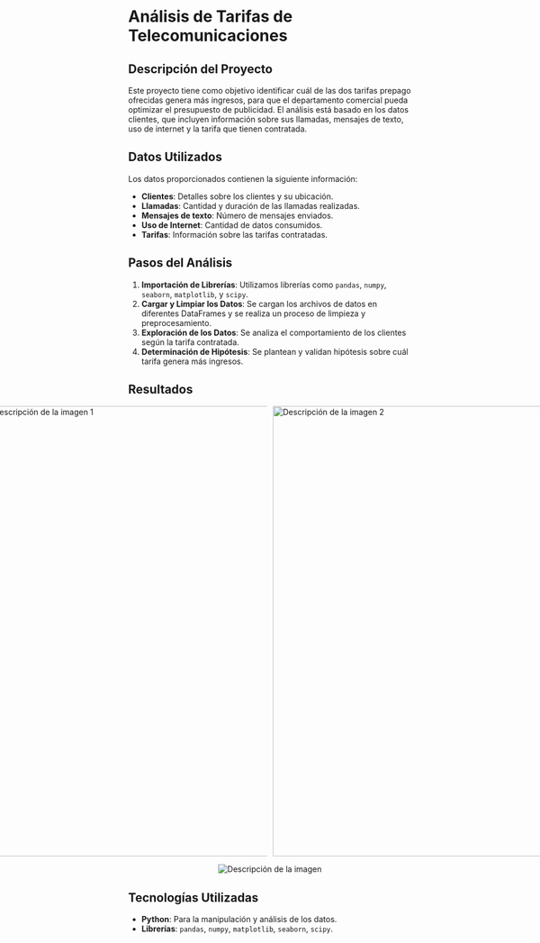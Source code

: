 # Análisis de Tarifas de Telecomunicaciones

## Descripción del Proyecto
Este proyecto tiene como objetivo identificar cuál de las dos tarifas prepago ofrecidas genera más ingresos, para que el departamento comercial pueda optimizar el presupuesto de publicidad. El análisis está basado en los datos clientes, que incluyen información sobre sus llamadas, mensajes de texto, uso de internet y la tarifa que tienen contratada.

## Datos Utilizados
Los datos proporcionados contienen la siguiente información:

- **Clientes**: Detalles sobre los clientes y su ubicación.
- **Llamadas**: Cantidad y duración de las llamadas realizadas.
- **Mensajes de texto**: Número de mensajes enviados.
- **Uso de Internet**: Cantidad de datos consumidos.
- **Tarifas**: Información sobre las tarifas contratadas.

## Pasos del Análisis
1. **Importación de Librerías**: Utilizamos librerías como `pandas`, `numpy`, `seaborn`, `matplotlib`, y `scipy`.
2. **Cargar y Limpiar los Datos**: Se cargan los archivos de datos en diferentes DataFrames y se realiza un proceso de limpieza y preprocesamiento.
3. **Exploración de los Datos**: Se analiza el comportamiento de los clientes según la tarifa contratada.
4. **Determinación de Hipótesis**: Se plantean y validan hipótesis sobre cuál tarifa genera más ingresos.

## Resultados 

<div style="display: flex; justify-content: center; gap: 10px;">
    <img src="https://github.com/user-attachments/assets/1432a611-4fea-4f1d-8c17-6be7082fe7e3 " alt="Descripción de la imagen 1" style="width: 800px; height: auto;">
    <img src="https://github.com/user-attachments/assets/60568001-9419-414e-a7f3-60f4afdebae7" alt="Descripción de la imagen 2" style="width: 800px; height: auto;">
</div>

<p align="center">
  <img src="https://github.com/user-attachments/assets/903953f3-08f8-48b1-8370-85c77c348bdb" alt="Descripción de la imagen">
</p>

## Tecnologías Utilizadas
- **Python**: Para la manipulación y análisis de los datos.
- **Librerías**: `pandas`, `numpy`, `matplotlib`, `seaborn`, `scipy`.
